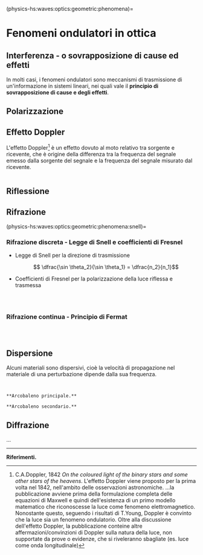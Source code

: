 (physics-hs:waves:optics:geometric:phenomena)=
# Fenomeni ondulatori in ottica


## Interferenza - o sovrapposizione di cause ed effetti
In molti casi, i fenomeni ondulatori sono meccanismi di trasmissione di un'informazione in sistemi lineari, nei quali vale il **principio di sovrapposizione di cause e degli effetti**.

## Polarizzazione

## Effetto Doppler
L'effetto Doppler[^doppler-1842] è un effetto dovuto al moto relativo tra sorgente e ricevente, che è origine della differenza tra la frequenza del segnale emesso dalla sorgente del segnale e la frequenza del segnale misurato dal ricevente.

```{prf:example} Red-shift
```

## Riflessione

## Rifrazione

(physics-hs:waves:optics:geometric:phenomena:snell)=
### Rifrazione discreta - Legge di Snell e coefficienti di Fresnel

- Legge di Snell per la direzione di trasmissione

   $$ \dfrac{\sin \theta_2}{\sin \theta_1} = \dfrac{n_2}{n_1}$$

- Coefficienti di Fresnel per la polarizzazione della luce riflessa e trasmessa

```{prf:example} Arcobaleno
```

```{prf:example} Riflessione totale
```

```{prf:example} Polarizzazione della luce riflessa
```

### Rifrazione continua - Principio di Fermat

```{prf:example} Miraggi
```
```{prf:example} Schlieren 
```
```{prf:example} Osservazioni astronomiche attraverso l'atmosfera
```

## Dispersione
Alcuni materiali sono dispersivi, cioè la velocità di propagazione nel materiale di una perturbazione dipende dalla sua frequenza.

```{prf:example} Prismi, tra Newton e Pink Floyd
```

```{prf:example} Arcobaleno

**Arcobaleno principale.**

**Arcobaleno secondario.**

```

## Diffrazione
...

---
**Riferimenti.**
[^young-1802]: Thomas Young, 1802, *Theory of Light and Colours*.

[^doppler-1842]: C.A.Doppler, 1842 *On the coloured light of the binary stars and some other stars of the heavens*. L'effetto Doppler viene proposto per la prima volta nel 1842, nell'ambito delle osservazioni astronomiche. ...la pubblicazione avviene prima della formulazione completa delle equazioni di Maxwell e quindi dell'esistenza di un primo modello matematico che riconoscesse la luce come fenomeno elettromagnetico. Nonostante questo, seguendo i risultati di T.Young, Doppler è convinto che la luce sia un fenomeno ondulatorio. Oltre alla discussione dell'effetto Doppler, la pubblicazione conteine altre affermazioni/convinzioni di Doppler sulla natura della luce, non supportate da prove o evidenze, che si riveleranno sbagliate (es. luce come onda longitudinale)
